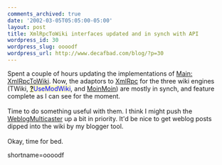 ```yaml
---
comments_archived: true
date: '2002-03-05T05:05:00-05:00'
layout: post
title: XmlRpcToWiki interfaces updated and in synch with API
wordpress_id: 30
wordpress_slug: oooodf
wordpress_url: http://www.decafbad.com/blog/?p=30
---
```

Spent a couple of hours updating the implementations of <a href="http://www.decafbad.com/twiki/bin/view/Main/XmlRpcToWiki">Main: <a href="http://www.decafbad.com/twiki/bin/view/Main/XmlRpcToWiki">XmlRpcToWiki</a></a>.  Now, the adaptors to <a href="http://www.decafbad.com/twiki/bin/view/Main/XmlRpc">XmlRpc</a> for the three wiki engines (TWiki, <span style='background : #FFFFCE;'><a href="http://www.decafbad.com/twiki/bin/edit/Main/UseModWiki?topicparent=Main.FilterData"><b>?</b></a><font color="#0000FF">UseModWiki</font></span>, and <a href="http://www.decafbad.com/twiki/bin/view/Main/MoinMoin">MoinMoin</a>) are mostly in synch, and feature complete as I can see for the moment.
<br /><br />
Time to do something useful with them.  I think I might push the <a href="http://www.decafbad.com/twiki/bin/view/Main/WeblogMulticaster">WeblogMulticaster</a> up a bit in priority.  It'd be nice to get weblog posts dipped into the wiki by my blogger tool.
<br /><br />
Okay, time for bed.
<!--more-->
shortname=oooodf
